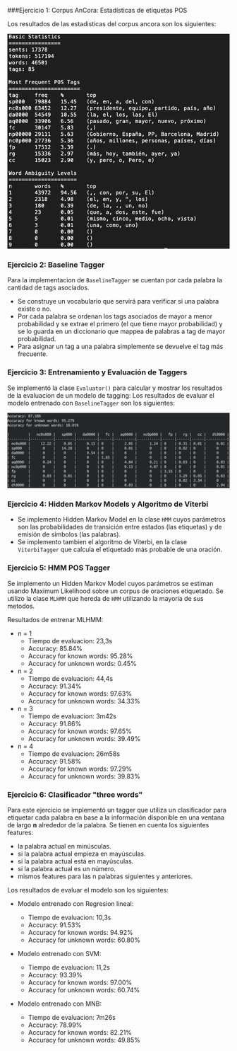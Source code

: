 ###Ejercicio 1: Corpus AnCora: Estadísticas de etiquetas POS

Los resultados de las estadisticas del corpus ancora son los siguientes:

![Screenshot](stats.png)

### Ejercicio 2: Baseline Tagger

Para la implementacion de `BaselineTagger` se cuentan por cada palabra la cantidad de tags asociados.

- Se construye un vocabulario que servirá para verificar si una palabra existe o no.
- Por cada palabra se ordenan los tags asociados de mayor a menor probabilidad y se extrae el primero (el que tiene mayor probabilidad) y se lo guarda en un diccionario que mappea de palabras a tag de mayor probabilidad.
- Para asignar un tag a una palabra simplemente se devuelve el tag más frecuente.


### Ejercicio 3: Entrenamiento y Evaluación de Taggers

Se implementó la clase `Evaluator()` para calcular y mostrar los resultados de la evaluacion de un modelo de tagging:
Los resultados de evaluar el modelo entrenado con `BaselineTagger` son los siguientes:

![Screenshot](eval_baseline.png)

### Ejercicio 4: Hidden Markov Models y Algoritmo de Viterbi

- Se implemento Hidden Markov Model en la clase `HMM` cuyos parámetros son las probabilidades de transición entre estados (las etiquetas) y de emisión de símbolos (las palabras).
- Se implemento tambien el algoritmo de Viterbi, en la clase `ViterbiTagger` que calcula el etiquetado más probable de una oración.


### Ejercicio 5: HMM POS Tagger
Se implemento un Hidden Markov Model cuyos parámetros se estiman usando Maximum Likelihood sobre un corpus de oraciones etiquetado.
Se utilizo la clase `MLHMM` que hereda de `HMM` utilizando la mayoria de sus metodos.

Resultados de entrenar MLHMM:

- n = 1
    - Tiempo de evaluacion: 23,3s
    - Accuracy: 85.84%
    - Accuracy for known words: 95.28%
    - Accuracy for unknown words: 0.45%
- n = 2
    - Tiempo de evaluacion: 44,4s
    - Accuracy: 91.34%
    - Accuracy for known words: 97.63%
    - Accuracy for unknown words: 34.33%
- n = 3
    - Tiempo de evaluacion: 3m42s
    - Accuracy: 91.86%
    - Accuracy for known words: 97.65%
    - Accuracy for unknown words: 39.49%
- n = 4
    - Tiempo de evaluacion: 26m58s
    - Accuracy: 91.58%
    - Accuracy for known words: 97.29%
    - Accuracy for unknown words: 39.83%


### Ejercicio 6: Clasificador "three words"

Para este ejercicio se implementó un tagger que utiliza un clasificador para etiquetar cada palabra en base a la información disponible en una ventana de largo __n__ alrededor de la palabra.
Se tienen en cuenta los siguientes features:

- la palabra actual en minúsculas.
- si la palabra actual empieza en mayúsculas.
- si la palabra actual está en mayúsculas.
- si la palabra actual es un número.
- mismos features para las n palabras siguientes y anteriores.

Los resultados de evaluar el modelo son los 
siguientes:

- Modelo entrenado con Regresion lineal:
   - Tiempo de evaluacion: 10,3s
   - Accuracy: 91.53%
   - Accuracy for known words: 94.92%
   - Accuracy for unknown words: 60.80%


- Modelo entrenado con SVM:
    - Tiempo de evaluacion: 11,2s
    - Accuracy: 93.39%
    - Accuracy for known words: 97.00%
    - Accuracy for unknown words: 60.74%


- Modelo entrenado con MNB:
    - Tiempo de evaluacion: 7m26s
    - Accuracy: 78.99%
    - Accuracy for known words: 82.21%
    - Accuracy for unknown words: 49.85%
